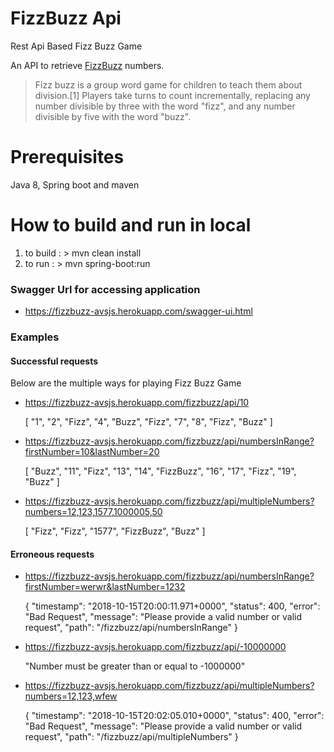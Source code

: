 # FizzBuzz Api
Rest Api Based Fizz Buzz Game

An API to retrieve [FizzBuzz](https://en.wikipedia.org/wiki/Fizz_buzz) numbers.

> Fizz buzz is a group word game for children to teach them about division.[1] Players take turns to count incrementally, replacing any number divisible by three with the word "fizz", and any number divisible by five with the word "buzz".

# Prerequisites
Java 8, Spring boot and maven

# How to build and run in local

1. to build : > mvn clean install
2. to run 	: > mvn spring-boot:run 

### Swagger Url for accessing application
- https://fizzbuzz-avsjs.herokuapp.com/swagger-ui.html

### Examples

#### Successful requests
Below are the multiple ways for playing Fizz Buzz Game
- https://fizzbuzz-avsjs.herokuapp.com/fizzbuzz/api/10
    
    [
      "1",
      "2",
      "Fizz",
      "4",
      "Buzz",
      "Fizz",
      "7",
      "8",
      "Fizz",
      "Buzz"
    ]
- https://fizzbuzz-avsjs.herokuapp.com/fizzbuzz/api/numbersInRange?firstNumber=10&lastNumber=20
  
    [
      "Buzz",
      "11",
      "Fizz",
      "13",
      "14",
      "FizzBuzz",
      "16",
      "17",
      "Fizz",
      "19",
      "Buzz"
    ]
    
- https://fizzbuzz-avsjs.herokuapp.com/fizzbuzz/api/multipleNumbers?numbers=12,123,1577,1000005,50
    
    [
      "Fizz",
      "Fizz",
      "1577",
      "FizzBuzz",
      "Buzz"
    ]
        
 #### Erroneous requests    
    
 - https://fizzbuzz-avsjs.herokuapp.com/fizzbuzz/api/numbersInRange?firstNumber=werwr&lastNumber=1232
    
    {
      "timestamp": "2018-10-15T20:00:11.971+0000",
     "status": 400,
     "error": "Bad Request",
     "message": "Please provide a valid number or valid request",
     "path": "/fizzbuzz/api/numbersInRange"
    }
    
  - https://fizzbuzz-avsjs.herokuapp.com/fizzbuzz/api/-10000000
    
    "Number must be greater than or equal to -1000000"
    
  - https://fizzbuzz-avsjs.herokuapp.com/fizzbuzz/api/multipleNumbers?numbers=12,123,wfew
  
     {
       "timestamp": "2018-10-15T20:02:05.010+0000",
       "status": 400,
       "error": "Bad Request",
       "message": "Please provide a valid number or valid request",
       "path": "/fizzbuzz/api/multipleNumbers"
     }
